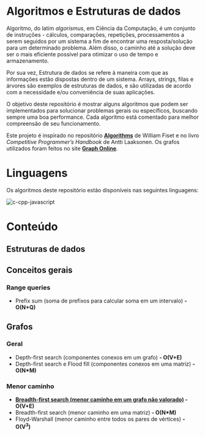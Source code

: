 # Algoritmos e Estruturas de dados

Algoritmo, do latim _algorismus_, em Ciência da Computação, é um conjunto de instruções - cálculos, comparações, repetições, processamentos a serem seguidos por um sistema a fim de encontrar uma resposta/solução para um determinado problema. Além disso, o caminho até a solução deve ser o mais eficiente possível para otimizar o uso de tempo e armazenamento.

Por sua vez, Estrutura de dados se refere à maneira com que as informações estão dispostas dentro de um sistema. Arrays, strings, filas e árvores são exemplos de estruturas de dados, e são utilizadas de acordo com a necessidade e/ou conveniência de suas aplicações.

O objetivo deste repositório é mostrar alguns algoritmos que podem ser implementados para solucionar problemas gerais ou específicos, buscando sempre uma boa performance. Cada algoritmo está comentado para melhor compreensão de seu funcionamento.

Este projeto é inspirado no repositório <a href="https://github.com/williamfiset/Algorithms">**Algorithms**</a> de William Fiset e no livro _Competitive Programmer’s Handbook_ de Antti Laaksonen. Os grafos utilizados foram feitos no site <a href="https://graphonline.ru">**Graph Online**</a>.

# Linguagens

Os algoritmos deste repositório estão disponíveis nas seguintes linguagens:

<img src="https://skillicons.dev/icons?i=c,cpp,js" alt="c-cpp-javascript">

# Conteúdo

## Estruturas de dados

## Conceitos gerais

### Range queries

- Prefix sum (soma de prefixos para calcular soma em um intervalo) **- O(N+Q)** 

## Grafos

### Geral

- Depth-first search (componentes conexos em um grafo) **- O(V+E)**
- Depth-first search e Flood fill (componentes conexos em uma matriz) **- O(N*M)**

### Menor caminho

- **[Breadth-first search (menor caminho em um grafo não valorado)](src/grafos/bfs_menor_caminho_grafo) - O(V+E)**
- Breadth-first search (menor caminho em uma matriz) **- O(N*M)**
- Floyd-Warshall (menor caminho entre todos os pares de vértices) **- O(V<sup>3</sup>)**
